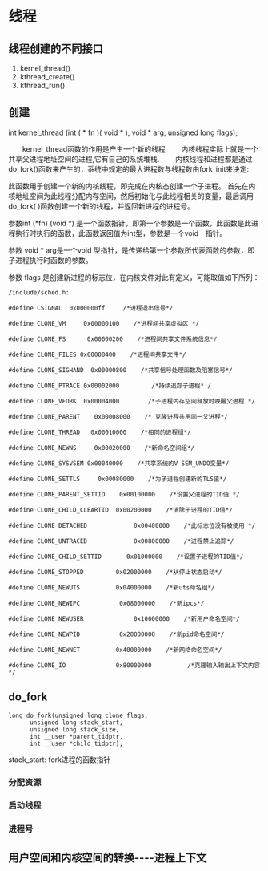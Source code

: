 # 线程

## 线程创建的不同接口

1. kernel_thread()
2. kthread_create()
3. kthread_run()


## 创建

int kernel_thread (int ( * fn )( void * ), void * arg, unsigned long flags);

　　kernel_thread函数的作用是产生一个新的线程
　　内核线程实际上就是一个共享父进程地址空间的进程,它有自己的系统堆栈.
　　内核线程和进程都是通过do_fork()函数来产生的，系统中规定的最大进程数与线程数由fork_init来决定:

此函数用于创建一个新的内核线程，即完成在内核态创建一个子进程。 首先在内核地址空间为此线程分配内存空间，然后初始化与此线程相关的变量，最后调用do_fork( )函数创建一个新的线程，并返回新进程的进程号。

 

参数int (*fn) (void *) 是一个函数指针，即第一个参数是一个函数，此函数是此进程执行时执行的函数，此函数返回值为int型，参数是一个void　指针。

参数 void * arg是一个void 型指针，是传递给第一个参数所代表函数的参数，即子进程执行时函数的参数。

参数 flags 是创建新进程的标志位，在内核文件对此有定义，可能取值如下所列：

	/include/sched.h:

	#define CSIGNAL  0x000000ff     /*进程退出信号*/

	#define CLONE_VM     0x00000100    /*进程间共享虚拟区 */

	#define CLONE_FS      0x00000200    /*进程间共享文件系统信息*/

	#define CLONE_FILES 0x00000400    /*进程间共享文件*/

	#define CLONE_SIGHAND  0x00000800    /*共享信号处理函数及阻塞信号*/

	#define CLONE_PTRACE 0x00002000         /*持续追踪子进程* /

	#define CLONE_VFORK  0x00004000        /*子进程内存空间释放时唤醒父进程 */

	#define CLONE_PARENT    0x00008000    /* 克隆进程共用同一父进程*/

	#define CLONE_THREAD   0x00010000    /*相同的进程组*/

	#define CLONE_NEWNS     0x00020000    /*新命名空间组*/

	#define CLONE_SYSVSEM 0x00040000    /*共享系统的V SEM_UNDO变量*/

	#define CLONE_SETTLS     0x00080000    /*为子进程创建新的TLS值*/

	#define CLONE_PARENT_SETTID    0x00100000    /*设置父进程的TID值 */

	#define CLONE_CHILD_CLEARTID  0x00200000    /*清除子进程的TID值*/

	#define CLONE_DETACHED             0x00400000    /*此标志位没有被使用 */

	#define CLONE_UNTRACED             0x00800000    /*进程禁止追踪*/

	#define CLONE_CHILD_SETTID       0x01000000    /*设置子进程的TID值*/

	#define CLONE_STOPPED         0x02000000    /*从停止状态启动*/

	#define CLONE_NEWUTS          0x04000000    /*新uts命名组*/

	#define CLONE_NEWIPC           0x08000000    /*新ipcs*/

	#define CLONE_NEWUSER              0x10000000    /*新用户命名空间*/

	#define CLONE_NEWPID           0x20000000    /*新pid命名空间*/

	#define CLONE_NEWNET          0x40000000    /*新网络命名空间*/

	#define CLONE_IO              0x80000000          /*克隆输入输出上下文内容 */


## do_fork

	long do_fork(unsigned long clone_flags, 
		  unsigned long stack_start, 
		  unsigned long stack_size, 
		  int __user *parent_tidptr, 
		  int __user *child_tidptr);

stack_start: fork进程的函数指针

### 分配资源


### 启动线程

### 进程号

## 用户空间和内核空间的转换----进程上下文





